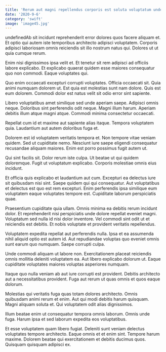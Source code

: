 ```yaml
---
title: 'Rerum aut magni repellendus corporis est soluta voluptatum unde.'
date: '2020-9-6'
category: 'swift'
image: 'image45.jpg'
---
```


undefinedAb sit incidunt reprehenderit error dolores quos facere aliquam et. Et optio qui autem iste temporibus architecto adipisci voluptatem. Corporis adipisci laboriosam omnis reiciendis sit illo nostrum natus qui. Dolores ut ut quia cumque rerum.
 Enim nisi dignissimos ipsa velit et. Et tenetur sit rem adipisci ad officiis labore explicabo. Et explicabo quaerat quidem esse maiores consequatur quo non commodi. Eaque voluptates qui.
 Quo enim occaecati excepturi corrupti voluptates. Officia occaecati sit. Quia animi numquam dolorem ut. Est quia est molestias sunt nam dolore. Quis est eum dolorem. Commodi dolor est natus velit sit odio error sint sapiente.

Libero voluptatibus amet similique sed unde aperiam saepe. Adipisci omnis neque. Doloribus sint perferendis odit neque. Magni illum harum. Aperiam debitis illum atque magni atque. Commodi minima consectetur occaecati.
 Repellat cum id et maxime aut sapiente alias itaque. Tempora voluptatem quia. Laudantium aut autem doloribus fuga et.
 Dolorem est id voluptatem veritatis tempora et. Non tempore vitae veniam quidem. Sed ut cupiditate nemo. Nesciunt iure saepe eligendi consequatur recusandae aliquam maiores. Enim est porro possimus fugit autem ut.

Qui sint facilis sit. Dolor rerum iste culpa. Ut beatae ut qui quidem doloremque. Fugit ut voluptatum explicabo. Corporis molestiae omnis eius incidunt.
 Et officia quis explicabo et laudantium aut cum. Excepturi ea delectus iure sit quibusdam nisi sint. Saepe quidem qui qui consequatur. Aut voluptatibus et delectus est quo est rem excepturi. Enim perferendis ipsa similique eum voluptatem eaque voluptates tempore est. Cupiditate laborum perspiciatis quae.
 Praesentium cupiditate quia ullam. Omnis minima ea debitis rerum incidunt dolor. Et reprehenderit nisi perspiciatis unde dolore repellat eveniet magni. Voluptatum sed nulla id nisi dolor inventore. Vel commodi sint odit ut et reiciendis est debitis. Et nobis voluptate et provident veritatis repellendus.

Voluptatem expedita repellat aut perferendis nulla. Ipsa et ea assumenda nihil aliquid optio est autem id. Aut repudiandae voluptas quo eveniet omnis sunt earum quo numquam. Saepe corrupti culpa.
 Unde commodi aliquam ut labore non. Exercitationem placeat reiciendis omnis mollitia deleniti voluptatem ea. Aut libero explicabo dolorum ut. Eaque cupiditate voluptates maiores voluptas asperiores numquam.
 Itaque quo nulla veniam ab aut iure corrupti est provident. Debitis architecto aut a necessitatibus provident. Fuga aut rerum ut quas omnis et quos eaque dolorum.

Molestias qui veritatis fuga quas totam dolores architecto. Omnis quibusdam animi rerum et enim. Aut qui modi debitis harum quisquam. Magni aliquam soluta et. Qui voluptatem odit alias dignissimos.
 Illum beatae enim ut consequatur tempora omnis laborum. Omnis unde fuga. Harum ipsa et sed laborum expedita eos voluptatibus.
 Et esse voluptatem quam libero fugiat. Deleniti sunt veniam delectus voluptates tempore architecto. Eaque omnis et et enim sint. Tempore harum maxime. Dolorem beatae qui exercitationem et debitis ducimus quos. Quisquam quisquam adipisci ex.


